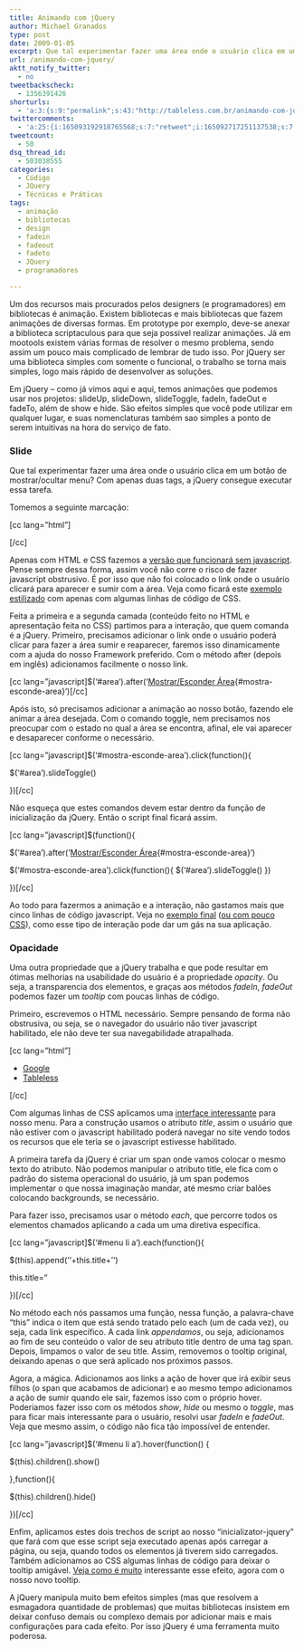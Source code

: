 ```yaml
---
title: Animando com jQuery
author: Michael Granados
type: post
date: 2009-01-05
excerpt: Que tal experimentar fazer uma área onde o usuário clica em um botão de mostrar/ocultar menu?
url: /animando-com-jquery/
aktt_notify_twitter:
  - no
tweetbackscheck:
  - 1356391426
shorturls:
  - 'a:3:{s:9:"permalink";s:43:"http://tableless.com.br/animando-com-jquery";s:7:"tinyurl";s:26:"http://tinyurl.com/3fbk63j";s:4:"isgd";s:19:"http://is.gd/6w1ema";}'
twittercomments:
  - 'a:25:{i:165093192918765568;s:7:"retweet";i:165092717251137538;s:7:"retweet";i:186789423101378560;s:7:"retweet";i:186747114452295680;s:7:"retweet";i:186692405817393153;s:7:"retweet";i:186681153917423616;s:7:"retweet";i:186655732291211264;s:7:"retweet";i:186655695628795905;s:7:"retweet";i:186655687047258114;s:7:"retweet";i:198211749349040129;s:7:"retweet";i:198115887721615361;s:7:"retweet";i:198110105038884864;s:7:"retweet";i:215876876034510849;s:7:"retweet";i:215869515022606336;s:7:"retweet";i:215868714715848704;s:7:"retweet";i:227936961069985793;s:7:"retweet";i:227825841667723264;s:7:"retweet";i:227825668975632384;s:7:"retweet";i:241516619233374210;s:7:"retweet";i:251065037882531840;s:7:"retweet";i:251018368281350144;s:7:"retweet";i:256807785432485888;s:7:"retweet";i:256454292133777411;s:7:"retweet";i:276410235307036672;s:7:"retweet";i:276370497388818433;s:7:"retweet";}'
tweetcount:
  - 50
dsq_thread_id:
  - 503038555
categories:
  - Código
  - JQuery
  - Técnicas e Práticas
tags:
  - animação
  - bibliotecas
  - design
  - fadein
  - fadeout
  - fadeto
  - JQuery
  - programadores

---
```

Um dos recursos mais procurados pelos designers (e programadores) em bibliotecas é animação. Existem bibliotecas e mais bibliotecas que fazem animações de diversas formas. Em prototype por exemplo, deve-se anexar a biblioteca scriptaculous para que seja possivel realizar animações. Já em mootools existem várias formas de resolver o mesmo problema, sendo assim um pouco mais complicado de lembrar de tudo isso. Por jQuery ser uma biblioteca simples com somente o funcional, o trabalho se torna mais simples, logo mais rápido de desenvolver as soluções.

Em jQuery &#8211; como já vimos aqui e aqui, temos animações que podemos usar nos projetos: slideUp, slideDown, slideToggle, fadeIn, fadeOut e fadeTo, além de show e hide. São efeitos simples que você pode utilizar em qualquer lugar, e suas nomenclaturas também sao simples a ponto de serem intuitivas na hora do serviço de fato.

### Slide

Que tal experimentar fazer uma área onde o usuário clica em um botão de mostrar/ocultar menu? Com apenas duas tags, a jQuery consegue executar essa tarefa.

Tomemos a seguinte marcação:

[cc lang=&#8221;html&#8221;]

<div>
  <!--
Aqui vem a área, que você pode manipulá-la como quiser,
experimente um formulário de login ou um menu inline ou uma
bela imagem.
-->
</div>

[/cc]

Apenas com HTML e CSS fazemos a [versão que funcionará sem javascript][1]. Pense sempre dessa forma, assim você não corre o risco de fazer javascript obstrusivo. É por isso que não foi colocado o link onde o usuário clicará para aparecer e sumir com a área. Veja como ficará este [exemplo estilizado][2] com apenas com algumas linhas de código de CSS.

Feita a primeira e a segunda camada (conteúdo feito no HTML e apresentação feita no CSS) partimos para a interação, que quem comanda é a jQuery. Primeiro, precisamos adicionar o link onde o usuário poderá clicar para fazer a área sumir e reaparecer, faremos isso dinamicamente com a ajuda do nosso Framework preferido. Com o método after (depois em inglês) adicionamos facilmente o nosso link.

[cc lang=&#8221;javascript]$(&#8216;#area&#8217;).after(&#8216;[Mostrar/Esconder Área][3]{#mostra-esconde-area}&#8216;)[/cc]

Após isto, só precisamos adicionar a animação ao nosso botão, fazendo ele animar a área desejada. Com o comando toggle, nem precisamos nos preocupar com o estado no qual a área se encontra, afinal, ele vai aparecer e desaparecer conforme o necessário.

[cc lang=&#8221;javascript]$(&#8216;#mostra-esconde-area&#8217;).click(function(){
  
$(&#8216;#area&#8217;).slideToggle()
  
})[/cc]

Não esqueça que estes comandos devem estar dentro da função de inicialização da jQuery. Então o script final ficará assim.

[cc lang=&#8221;javascript]$(function(){
  
$(&#8216;#area&#8217;).after(&#8216;[Mostrar/Esconder Área][3]{#mostra-esconde-area}&#8216;)
  
$(&#8216;#mostra-esconde-area&#8217;).click(function(){ $(&#8216;#area&#8217;).slideToggle() })
  
})[/cc]

Ao todo para fazermos a animação e a interação, não gastamos mais que cinco linhas de código javascript. Veja no [exemplo final][4] ([ou com pouco CSS][5]), como esse tipo de interação pode dar um gás na sua aplicação.

### Opacidade

Uma outra propriedade que a jQuery trabalha e que pode resultar em ótimas melhorias na usabilidade do usuário é a propriedade _opacity_. Ou seja, a transparencia dos elementos, e graças aos métodos _fadeIn_, _fadeOut_ podemos fazer um _tooltip_ com poucas linhas de código.

Primeiro, escrevemos o HTML necessário. Sempre pensando de forma não obstrusiva, ou seja, se o navegador do usuário não tiver javascript habilitado, ele não deve ter sua navegabilidade atrapalhada.

[cc lang=&#8221;html&#8221;]

  * [Google][6]
  * [Tableless][7]

[/cc]

Com algumas linhas de CSS aplicamos uma [interface interessante][8] para nosso menu. Para a construção usamos o atributo _title_, assim o usuário que não estiver com o javascript habilitado poderá navegar no site vendo todos os recursos que ele teria se o javascript estivesse habilitado.

A primeira tarefa da jQuery é criar um span onde vamos colocar o mesmo texto do atributo. Não podemos manipular o atributo title, ele fica com o padrão do sistema operacional do usuário, já um span podemos implementar o que nossa imaginação mandar, até mesmo criar balões colocando backgrounds, se necessário.

Para fazer isso, precisamos usar o método _each_, que percorre todos os elementos chamados aplicando a cada um uma diretiva específica.

[cc lang=&#8221;javascript]$(&#8216;#menu li a&#8217;).each(function(){
    
$(this).append(&#8216;<span>&#8216;+this.title+&#8217;</span>&#8216;)
    
this.title=&#8221;
  
})[/cc]

No método each nós passamos uma função, nessa função, a palavra-chave &#8220;this&#8221; indica o item que está sendo tratado pelo each (um de cada vez), ou seja, cada link específico. A cada link _appendamos_, ou seja, adicionamos ao fim de seu conteúdo o valor de seu atributo title dentro de uma tag span. Depois, limpamos o valor de seu title. Assim, removemos o tooltip original, deixando apenas o que será aplicado nos próximos passos.

Agora, a mágica. Adicionamos aos links a ação de hover que irá exibir seus filhos (o span que acabamos de adicionar) e ao mesmo tempo adicionamos a ação de sumir quando ele sair, fazemos isso com o próprio hover. Poderiamos fazer isso com os métodos _show_, _hide_ ou mesmo o _toggle_, mas para ficar mais interessante para o usuário, resolvi usar _fadeIn_ e _fadeOut_. Veja que mesmo assim, o código não fica tão impossível de entender.

[cc lang=&#8221;javascript]$(&#8216;#menu li a&#8217;).hover(function() {
    
$(this).children().show()
  
},function(){
    
$(this).children().hide()
  
})[/cc]

Enfim, aplicamos estes dois trechos de script ao nosso &#8220;inicializator-jquery&#8221; que fará com que esse script seja executado apenas após carregar a página, ou seja, quando todos os elementos já tiverem sido carregados. Também adicionamos ao CSS algumas linhas de código para deixar o tooltip amigável. [Veja como é muito][9] interessante esse efeito, agora com o nosso novo tooltip.

A jQuery manipula muito bem efeitos simples (mas que resolvem a esmagadora quantidade de problemas) que muitas bibliotecas insistem em deixar confuso demais ou complexo demais por adicionar mais e mais configurações para cada efeito. Por isso jQuery é uma ferramenta muito poderosa.

 [1]: http://dgmike.com.br/tableless/jquery/caixa-de-ferramentas-simples.html
 [2]: http://dgmike.com.br/tableless/jquery/caixa-de-ferramentas.html
 [3]: #area "Mostrar/Esconder Área"
 [4]: http://dgmike.com.br/tableless/jquery/caixa-de-ferramentas-animado.html
 [5]: http://dgmike.com.br/tableless/jquery/caixa-de-ferramentas-simples-animado.html
 [6]: google.com "Encontre o que você procura"
 [7]: tableless.com.br "Webstandards com Feijão e Farofa"
 [8]: http://dgmike.com.br/tableless/jquery/tooltip-simples.html
 [9]: http://dgmike.com.br/tableless/jquery/tooltip-simples-animado.html "Tooltip simples animado com JQuery"